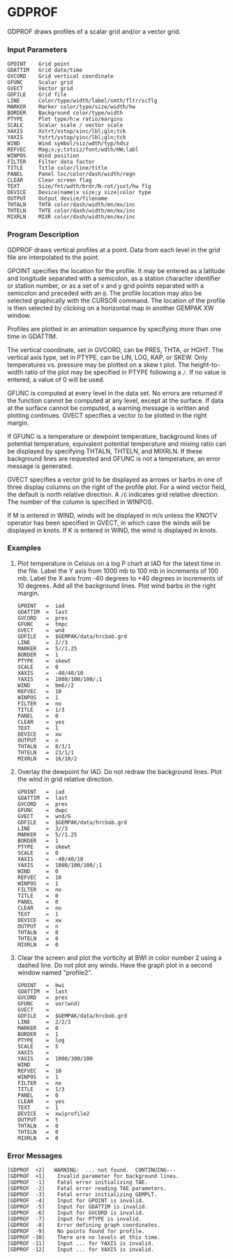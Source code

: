 # GDPROF

GDPROF draws profiles of a scalar grid and/or a vector grid.

### Input Parameters
 
    GPOINT    Grid point
    GDATTIM   Grid date/time
    GVCORD    Grid vertical coordinate
    GFUNC     Scalar grid
    GVECT     Vector grid
    GDFILE    Grid file
    LINE      Color/type/width/label/smth/fltr/scflg
    MARKER    Marker color/type/size/width/hw
    BORDER    Background color/type/width
    PTYPE     Plot type/h:w ratio/margins
    SCALE     Scalar scale / vector scale
    XAXIS     Xstrt/xstop/xinc/lbl;gln;tck
    YAXIS     Ystrt/ystop/yinc/lbl;gln;tck
    WIND      Wind symbol/siz/wdth/typ/hdsz
    REFVEC    Mag;x;y;txtsiz/font/wdth/HW;labl
    WINPOS    Wind position
    FILTER    Filter data factor
    TITLE     Title color/line/title
    PANEL     Panel loc/color/dash/width/regn
    CLEAR     Clear screen flag
    TEXT      Size/fnt/wdth/brdr/N-rot/just/hw flg
    DEVICE    Device|name|x size;y size|color type
    OUTPUT    Output device/filename
    THTALN    THTA color/dash/width/mn/mx/inc
    THTELN    THTE color/dash/width/mn/mx/inc
    MIXRLN    MIXR color/dash/width/mn/mx/inc
 
 

### Program Description
 
GDPROF draws vertical profiles at a point.  Data from each
level in the grid file are interpolated to the point.

GPOINT specifies the location for the profile.  It may be
entered as a latitude and longitude separated with a semicolon,
as a station character identifier or station number, or as a
set of x and y grid points separated with a semicolon and
preceded with an `@`.  The profile location may also be selected
graphically with the CURSOR command.  The location of the
profile is then selected by clicking on a horizontal map in
another GEMPAK XW window.

Profiles are plotted in an animation sequence by specifying more
than one time in GDATTIM.

The vertical coordinate, set in GVCORD, can be PRES, THTA, or
HGHT.  The vertical axis type, set in PTYPE, can be LIN,
LOG, KAP, or SKEW.  Only temperatures vs. pressure may be
plotted on a skew t plot.  The height-to-width ratio of the
plot may be specified in PTYPE following a `/`.  If no value is
entered, a value of 0 will be used.

GFUNC is computed at every level in the data set.  No errors
are returned if the function cannot be computed at any level,
except at the surface.  If data at the surface cannot be
computed, a warning message is written and plotting continues.
GVECT specifies a vector to be plotted in the right margin.

If GFUNC is a temperature or dewpoint temperature, background
lines of potential temperature, equivalent potential
temperature and mixing ratio can be displayed by specifying
THTALN, THTELN, and MIXRLN.  If these background lines are
requested and GFUNC is not a temperature, an error message
is generated.

GVECT specifies a vector grid to be displayed as arrows or
barbs in one of three display columns on the right of the
profile plot. For a wind vector field, the default is north
relative direction. A `/G` indicates grid relative direction.
The number of the column is specified in WINPOS.

If M is entered in WIND, winds will be displayed in m/s unless
the KNOTV operator has been specified in GVECT, in which case the
winds will be displayed in knots.  If K is entered in WIND,
the wind is displayed in knots.

 
### Examples
 
1.  Plot temperature in Celsius on a log P chart at IAD for
    the latest time in the file.  Label the Y axis from 1000 mb
    to 100 mb in increments of 100 mb.  Label the X axis from
    -40 degrees to +40 degrees in increments of 10 degrees.  Add
    all the background lines.  Plot wind barbs in the right margin.

        GPOINT	 =  iad
        GDATTIM	 =  last
        GVCORD	 =  pres
        GFUNC	 =  tmpc
        GVECT	 =  wnd
        GDFILE	 =  $GEMPAK/data/hrcbob.grd
        LINE	 =  2//3
        MARKER	 =  5//1.25
        BORDER	 =  1
        PTYPE	 =  skewt
        SCALE	 =  0
        XAXIS	 =  -40/40/10
        YAXIS	 =  1000/100/100/;1
        WIND	 =  bm6//2
        REFVEC	 =  10
        WINPOS	 =  1
        FILTER	 =  no
        TITLE	 =  1/3
        PANEL	 =  0
        CLEAR	 =  yes
        TEXT	 =  1
        DEVICE	 =  xw
        OUTPUT	 =  n
        THTALN	 =  8/3/1
        THTELN	 =  23/1/1
        MIXRLN	 =  16/10/2

2.  Overlay the dewpoint for IAD. Do not redraw the background
lines. Plot the wind in grid relative direction.
    
        GPOINT	 =  iad
        GDATTIM	 =  last
        GVCORD	 =  pres
        GFUNC	 =  dwpc
        GVECT	 =  wnd/G
        GDFILE	 =  $GEMPAK/data/hrcbob.grd
        LINE	 =  3//3
        MARKER	 =  5//1.25
        BORDER	 =  1
        PTYPE	 =  skewt
        SCALE	 =  0
        XAXIS	 =  -40/40/10
        YAXIS	 =  1000/100/100/;1
        WIND	 =  0
        REFVEC	 =  10
        WINPOS	 =  1
        FILTER	 =  no
        TITLE	 =  0
        PANEL	 =  0
        CLEAR	 =  no
        TEXT	 =  1
        DEVICE	 =  xw
        OUTPUT	 =  n
        THTALN	 =  0
        THTELN	 =  0
        MIXRLN	 =  0

3.  Clear the screen and plot the vorticity at BWI in
    color number 2 using a dashed line.  Do not plot any
    winds.  Have the graph plot in a second window named
"profile2".
    
        GPOINT	 =  bwi
        GDATTIM	 =  last
        GVCORD	 =  pres
        GFUNC	 =  vor(wnd)
        GVECT	 =
        GDFILE	 =  $GEMPAK/data/hrcbob.grd
        LINE	 =  2/2/3
        MARKER	 =  0
        BORDER	 =  1
        PTYPE	 =  log
        SCALE	 =  5
        XAXIS	 =
        YAXIS	 =  1000/300/100
        WIND	 =
        REFVEC	 =  10
        WINPOS	 =  1
        FILTER	 =  no
        TITLE	 =  1/3
        PANEL	 =  0
        CLEAR	 =  yes
        TEXT	 =  1
        DEVICE	 =  xw|profile2
        OUTPUT	 =  t
        THTALN	 =  0
        THTELN	 =  0
        MIXRLN	 =  0

### Error Messages
 
    [GDPROF  +2]   WARNING:  ... not found.  CONTINUING---
    [GDPROF  +1]    Invalid parameter for background lines.
    [GDPROF  -1]    Fatal error initializing TAE.
    [GDPROF  -2]    Fatal error reading TAE parameters.
    [GDPROF  -3]    Fatal error initializing GEMPLT.
    [GDPROF  -4]    Input for GPOINT is invalid.
    [GDPROF  -5]    Input for GDATTIM is invalid.
    [GDPROF  -6]    Input for GVCORD is invalid.
    [GDPROF  -7]    Input for PTYPE is invalid.
    [GDPROF  -8]    Error defining graph coordinates.
    [GDPROF  -9]    No points found for profile.
    [GDPROF -10]    There are no levels at this time.
    [GDPROF -11]    Input ... for YAXIS is invalid.
    [GDPROF -12]    Input ... for XAXIS is invalid.
